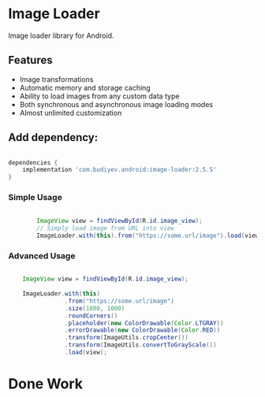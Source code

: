 # Image Loader
Image loader library for Android.

## Features
* Image transformations
* Automatic memory and storage caching
* Ability to load images from any custom data type
* Both synchronous and asynchronous image loading modes
* Almost unlimited customization

## Add dependency:

```gradle

dependencies {
    implementation 'com.budiyev.android:image-loader:2.5.5'
}

```

### Simple Usage

```java
        
        ImageView view = findViewById(R.id.image_view);
        // Simply load image from URL into view
        ImageLoader.with(this).from("https://some.url/image").load(view);

```

### Advanced Usage

```java 

    ImageView view = findViewById(R.id.image_view);
    
    ImageLoader.with(this)
                .from("https://some.url/image")
                .size(1000, 1000)
                .roundCorners()
                .placeholder(new ColorDrawable(Color.LTGRAY))
                .errorDrawable(new ColorDrawable(Color.RED))
                .transform(ImageUtils.cropCenter())
                .transform(ImageUtils.convertToGrayScale())
                .load(view);
```
# Done Work
